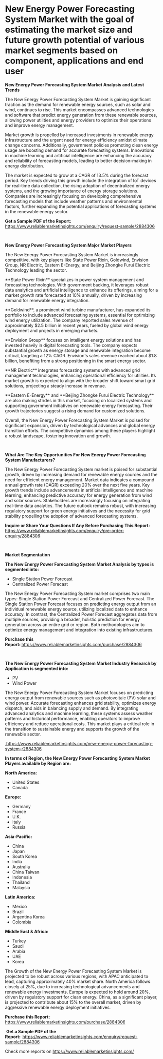 <p><h1>New Energy Power Forecasting System Market with the goal of estimating the market size and future growth potential of various market segments based on component, applications and end user</h1></p><p><strong>New Energy Power Forecasting System Market Analysis and Latest Trends</strong></p>
<p><p>The New Energy Power Forecasting System Market is gaining significant traction as the demand for renewable energy sources, such as solar and wind, continues to rise. This market encompasses advanced technologies and software that predict energy generation from these renewable sources, allowing power utilities and energy providers to optimize their operations and improve energy management.</p><p>Market growth is propelled by increased investments in renewable energy infrastructure and the urgent need for energy efficiency amidst climate change concerns. Additionally, government policies promoting clean energy usage are boosting demand for accurate forecasting systems. Innovations in machine learning and artificial intelligence are enhancing the accuracy and reliability of forecasting models, leading to better decision-making in energy distribution.</p><p>The market is expected to grow at a CAGR of 13.5% during the forecast period. Key trends driving this growth include the integration of IoT devices for real-time data collection, the rising adoption of decentralized energy systems, and the growing importance of energy storage solutions. Companies are increasingly focusing on developing comprehensive forecasting models that include weather patterns and environmental factors, further expanding the potential applications of forecasting systems in the renewable energy sector.</p></p>
<p><strong>Get a Sample PDF of the Report:&nbsp;</strong> <a href="https://www.reliablemarketinsights.com/enquiry/request-sample/2884306?utm_campaign=3114&utm_medium=2&utm_source=Github&utm_content=ia&utm_term=13032025&utm_id=new-energy-power-forecasting-system">https://www.reliablemarketinsights.com/enquiry/request-sample/2884306</a></p>
<p>&nbsp;</p>
<p><strong>New Energy Power Forecasting System Major Market Players</strong></p>
<p><p>The New Energy Power Forecasting System Market is increasingly competitive, with key players like State Power Rixin, Goldwind, Envision Group, NR Electric, Eastern E-Energy, and Beijing Zhongke Furui Electric Technology leading the sector.</p><p>**State Power Rixin** specializes in power system management and forecasting technologies. With government backing, it leverages robust data analytics and artificial intelligence to enhance its offerings, aiming for a market growth rate forecasted at 10% annually, driven by increasing demand for renewable energy integration.</p><p>**Goldwind**, a prominent wind turbine manufacturer, has expanded its portfolio to include advanced forecasting systems, essential for optimizing wind energy utilization. The company reported sales revenue of approximately $2.5 billion in recent years, fueled by global wind energy deployment and projects in emerging markets.</p><p>**Envision Group** focuses on intelligent energy solutions and has invested heavily in digital forecasting tools. The company expects substantial growth as energy storage and renewable integration become critical, targeting a 12% CAGR. Envision's sales revenue reached about $1.8 billion, benefiting from a strong positioning in the smart energy sector.</p><p>**NR Electric** integrates forecasting systems with advanced grid management technologies, enhancing operational efficiency for utilities. Its market growth is expected to align with the broader shift toward smart grid solutions, projecting a steady increase in revenue.</p><p>**Eastern E-Energy** and **Beijing Zhongke Furui Electric Technology** are also making strides in this market, focusing on localized systems and supporting government initiatives on renewable energy forecasting. Their growth trajectories suggest a rising demand for customized solutions.</p><p>Overall, the New Energy Power Forecasting System Market is poised for significant expansion, driven by technological advances and global energy transition efforts. The competitive dynamics among these players highlight a robust landscape, fostering innovation and growth.</p></p>
<p>&nbsp;</p>
<p><strong>What Are The Key Opportunities For New Energy Power Forecasting System Manufacturers?</strong></p>
<p><p>The New Energy Power Forecasting System market is poised for substantial growth, driven by increasing demand for renewable energy sources and the need for efficient energy management. Market data indicates a compound annual growth rate (CAGR) exceeding 20% over the next five years. Key growth trends include advancements in artificial intelligence and machine learning, enhancing predictive accuracy for energy generation from wind and solar sources. Stakeholders are increasingly focusing on integrating real-time data analytics. The future outlook remains robust, with increasing regulatory support for green energy initiatives and the necessity for grid stability propelling the adoption of advanced forecasting systems.</p></p>
<p><strong>Inquire or Share Your Questions If Any Before Purchasing This Report:</strong> <a href="https://www.reliablemarketinsights.com/enquiry/pre-order-enquiry/2884306?utm_campaign=3114&utm_medium=2&utm_source=Github&utm_content=ia&utm_term=13032025&utm_id=new-energy-power-forecasting-system">https://www.reliablemarketinsights.com/enquiry/pre-order-enquiry/2884306</a></p>
<p>&nbsp;</p>
<p><strong>Market Segmentation</strong></p>
<p><strong>The New Energy Power Forecasting System Market Analysis by types is segmented into:</strong></p>
<p><ul><li> Single Station Power Forecast</li><li>Centralized Power Forecast </li></ul></p>
<p><p>The New Energy Power Forecasting System market comprises two main types: Single Station Power Forecast and Centralized Power Forecast. The Single Station Power Forecast focuses on predicting energy output from an individual renewable energy source, utilizing localized data to enhance accuracy. In contrast, the Centralized Power Forecast aggregates data from multiple sources, providing a broader, holistic prediction for energy generation across an entire grid or region. Both methodologies aim to optimize energy management and integration into existing infrastructures.</p></p>
<p><strong>Purchase this Report:&nbsp;</strong><a href="https://www.reliablemarketinsights.com/purchase/2884306?utm_campaign=3114&utm_medium=2&utm_source=Github&utm_content=ia&utm_term=13032025&utm_id=new-energy-power-forecasting-system">https://www.reliablemarketinsights.com/purchase/2884306</a></p>
<p>&nbsp;</p>
<p><strong>The New Energy Power Forecasting System Market Industry Research by Application is segmented into:</strong></p>
<p><ul><li> PV</li><li>Wind Power </li></ul></p>
<p><p>The New Energy Power Forecasting System Market focuses on predicting energy output from renewable sources such as photovoltaic (PV) solar and wind power. Accurate forecasting enhances grid stability, optimizes energy dispatch, and aids in balancing supply and demand. By integrating advanced analytics and machine learning, these systems assess weather patterns and historical performance, enabling operators to improve efficiency and reduce operational costs. This market plays a critical role in the transition to sustainable energy and supports the growth of the renewable sector.</p></p>
<p><a href="https://www.reliablemarketinsights.com/new-energy-power-forecasting-system-r2884306?utm_campaign=3114&utm_medium=2&utm_source=Github&utm_content=ia&utm_term=13032025&utm_id=new-energy-power-forecasting-system">&nbsp;https://www.reliablemarketinsights.com/new-energy-power-forecasting-system-r2884306</a></p>
<p><strong>In terms of Region, the New Energy Power Forecasting System Market Players available by Region are:</strong></p>
<p>
    <p> <strong> North America: </strong>
        <ul>
            <li>United States</li>
            <li>Canada</li>
        </ul>
        </p> 
    <p> <strong> Europe: </strong>
        <ul>
            <li>Germany</li>
            <li>France</li>
            <li>U.K.</li>
            <li>Italy</li>
            <li>Russia</li>
        </ul>
        </p> 
    <p> <strong> Asia-Pacific: </strong>
        <ul>
            <li>China</li>
            <li>Japan</li>
            <li>South Korea</li>
            <li>India</li>
            <li>Australia</li>
            <li>China Taiwan</li>
            <li>Indonesia</li>
            <li>Thailand</li>
            <li>Malaysia</li>
        </ul>
        </p> 
    <p> <strong> Latin America: </strong>
        <ul>
            <li>Mexico</li>
            <li>Brazil</li>
            <li>Argentina Korea</li>
            <li>Colombia</li>
        </ul>
        </p> 
    <p> <strong> Middle East & Africa: </strong>
        <ul>
            <li>Turkey</li>
            <li>Saudi</li>
            <li>Arabia</li>
            <li>UAE</li>
            <li>Korea</li>
        </ul>
    </p>
    </p>
<p><p>The Growth of the New Energy Power Forecasting System Market is projected to be robust across various regions, with APAC anticipated to lead, capturing approximately 40% market share. North America follows closely at 25%, due to increasing technological advancements and renewable energy investments. Europe is expected to hold around 20%, driven by regulatory support for clean energy. China, as a significant player, is projected to contribute about 15% to the overall market, driven by aggressive renewable energy deployment initiatives.</p></p>
<p><strong>Purchase this Report: </strong><a href="https://www.reliablemarketinsights.com/purchase/2884306?utm_campaign=3114&utm_medium=2&utm_source=Github&utm_content=ia&utm_term=13032025&utm_id=new-energy-power-forecasting-system">https://www.reliablemarketinsights.com/purchase/2884306</a></p>
<p>&nbsp;<strong>Get a Sample PDF of the Report:&nbsp;&nbsp;</strong><a href="https://www.reliablemarketinsights.com/enquiry/request-sample/2884306?utm_campaign=3114&utm_medium=2&utm_source=Github&utm_content=ia&utm_term=13032025&utm_id=new-energy-power-forecasting-system">https://www.reliablemarketinsights.com/enquiry/request-sample/2884306</a></p>
<p><strong></strong></p>
<p>Check more reports on <a href="https://www.reliablemarketinsights.com/?utm_campaign=3114&utm_medium=2&utm_source=Github&utm_content=ia&utm_term=13032025&utm_id=new-energy-power-forecasting-system">https://www.reliablemarketinsights.com/</a></p>